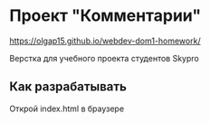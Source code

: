 # Проект "Комментарии"

https://olgap15.github.io/webdev-dom1-homework/

Верстка для учебного проекта студентов Skypro

## Как разрабатывать

Открой index.html в браузере

